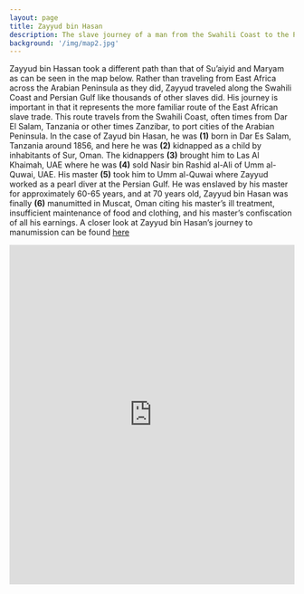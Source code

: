 ```yaml
---
layout: page
title: Zayyud bin Hasan
description: The slave journey of a man from the Swahili Coast to the Persian Gulf.
background: '/img/map2.jpg'
---
```

Zayyud bin Hassan took a different path than that of Su’aiyid and Maryam as can be seen in the map below. Rather than traveling from East Africa across the Arabian Peninsula as they did, Zayyud traveled along the Swahili Coast and Persian Gulf like thousands of other slaves did. His journey is important in that it represents the more familiar route of the East African slave trade. This route travels from the Swahili Coast, often times from Dar El Salam, Tanzania or other times Zanzibar, to port cities of the Arabian Peninsula. In the case of Zayud bin Hasan, he was **(1)** born in Dar Es Salam, Tanzania  around 1856, and here he was **(2)** kidnapped as a child by inhabitants of Sur, Oman. The kidnappers **(3)** brought him to Las Al Khaimah, UAE where he was **(4)** sold Nasir bin Rashid al-Ali of Umm al-Quwai, UAE. His master **(5)** took him to Umm al-Quwai where Zayyud worked as a pearl diver at the Persian Gulf. He was enslaved by his master for approximately 60-65 years, and at 70 years old, Zayyud bin Hasan was finally **(6)** manumitted in Muscat, Oman citing his master’s ill treatment, insufficient maintenance of food and clothing, and his master’s confiscation of all his earnings. A closer look at Zayyud bin Hasan’s journey to manumission can be found  [here](https://https://api.mapbox.com/styles/v1/galshaif/cjt7obhlc1gm91ft20g28i0m1.html?fresh=true&title=true&access_token=pk.eyJ1IjoiZ2Fsc2hhaWYiLCJhIjoiY2pyaDFjMjl5MWgyYzQ5cXF2d3VlaWpjYiJ9.OEhQEgL1Bk34MgfDwHs5eQ#3.0/8.844821/47.292305/0)

<iframe src="https://api.mapbox.com/styles/v1/galshaif/cjt7obhlc1gm91ft20g28i0m1.html?fresh=true&title=true&access_token=pk.eyJ1IjoiZ2Fsc2hhaWYiLCJhIjoiY2pyaDFjMjl5MWgyYzQ5cXF2d3VlaWpjYiJ9.OEhQEgL1Bk34MgfDwHs5eQ#3.0/8.844821/47.292305/0" width="100%" height ="600px" frameborder="0"></iframe>

